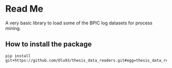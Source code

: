 # Read Me

A very basic library to load some of the BPIC log datasets for process mining.

## How to install the package
```console
pip install git+https://github.com/Olu93/thesis_data_readers.git#egg=thesis_data_readers
```